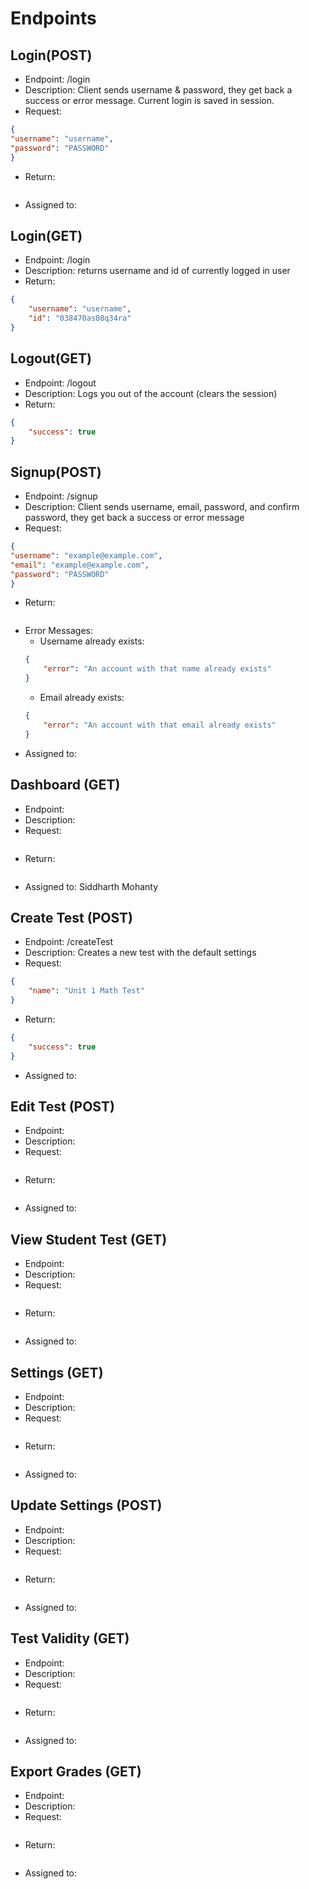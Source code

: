 # Endpoints
## Login(POST)
- Endpoint: /login
- Description: Client sends username & password, they get back a success or error message. Current login is saved in session.
- Request:
```json
{
"username": "username",
"password": "PASSWORD"
}
```
- Return:
```json
```
- Assigned to:

## Login(GET)
- Endpoint: /login
- Description: returns username and id of currently logged in user
- Return:
```json
{
    "username": "username",
    "id": "038470as08q34ra"
}
```

## Logout(GET)
- Endpoint: /logout
- Description: Logs you out of the account (clears the session)
- Return:
```json
{
    "success": true
}
```
## Signup(POST)
- Endpoint: /signup
- Description: Client sends username, email, password, and confirm password, they get back a success or error message
- Request:
```json
{
"username": "example@example.com",
"email": "example@example.com",
"password": "PASSWORD"
}
```
- Return:
```json
```
- Error Messages:
    - Username already exists:
    ```json
    {
        "error": "An account with that name already exists"
    }
    ```
     - Email already exists:
    ```json
    {
        "error": "An account with that email already exists"
    }
    ```
- Assigned to:

## Dashboard (GET)
- Endpoint:
- Description:
- Request:
```json
```
- Return:
```json
```
- Assigned to: Siddharth Mohanty

## Create Test (POST)
- Endpoint: /createTest
- Description: Creates a new test with the default settings
- Request:
```json
{
    "name": "Unit 1 Math Test"
}
```
- Return:
```json
{
    "success": true
}
```
- Assigned to:

## Edit Test (POST)
- Endpoint:
- Description:
- Request:
```json
```
- Return:
```json
```
- Assigned to:

## View Student Test (GET)
- Endpoint:
- Description:
- Request:
```json
```
- Return:
```json
```
- Assigned to:

## Settings (GET)
- Endpoint:
- Description:
- Request:
```json
```
- Return:
```json
```
- Assigned to:

## Update Settings (POST)
- Endpoint:
- Description:
- Request:
```json
```
- Return:
```json
```
- Assigned to:

## Test Validity (GET)
- Endpoint:
- Description:
- Request:
```json
```
- Return:
```json
```
- Assigned to:

## Export Grades (GET)
- Endpoint:
- Description:
- Request:
```json
```
- Return:
```json
```
- Assigned to:

